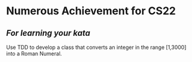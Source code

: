 <h1>Numerous Achievement for CS22</h1>
<h2><em>For learning your kata</em></h2>
<p>Use TDD to develop a class that converts an integer in the range [1,3000] into a Roman Numeral.</p>
